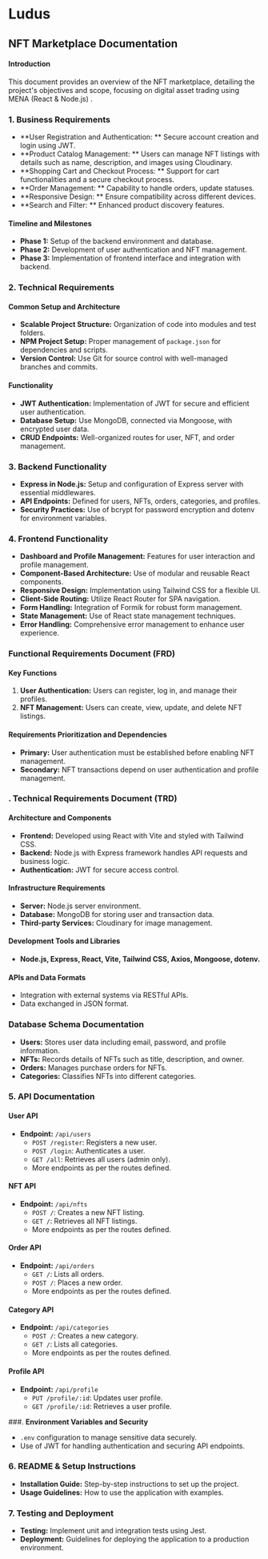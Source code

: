 # Ludus

## **NFT Marketplace Documentation**

#### Introduction

This document provides an overview of the NFT marketplace, detailing the project's objectives and scope, focusing on digital asset trading using MENA (React & Node.js) .

### **1. Business Requirements**

- **User Registration and Authentication: ** Secure account creation and login using JWT.
- **Product Catalog Management: ** Users can manage NFT listings with details such as name, description, and images using Cloudinary.
- **Shopping Cart and Checkout Process: ** Support for cart functionalities and a secure checkout process.
- **Order Management: ** Capability to handle orders, update statuses.
- **Responsive Design: ** Ensure compatibility across different devices.
- **Search and Filter: ** Enhanced product discovery features.

#### Timeline and Milestones

- **Phase 1:** Setup of the backend environment and database.
- **Phase 2:** Development of user authentication and NFT management.
- **Phase 3:** Implementation of frontend interface and integration with backend.

### **2. Technical Requirements**

#### **Common Setup and Architecture**

- **Scalable Project Structure:** Organization of code into modules and test folders.
- **NPM Project Setup:** Proper management of `package.json` for dependencies and scripts.
- **Version Control:** Use Git for source control with well-managed branches and commits.

#### **Functionality**

- **JWT Authentication:** Implementation of JWT for secure and efficient user authentication.
- **Database Setup:** Use MongoDB, connected via Mongoose, with encrypted user data.
- **CRUD Endpoints:** Well-organized routes for user, NFT, and order management.

### **3. Backend Functionality**

- **Express in Node.js:** Setup and configuration of Express server with essential middlewares.
- **API Endpoints:** Defined for users, NFTs, orders, categories, and profiles.
- **Security Practices:** Use of bcrypt for password encryption and dotenv for environment variables.

### **4. Frontend Functionality**

- **Dashboard and Profile Management:** Features for user interaction and profile management.
- **Component-Based Architecture:** Use of modular and reusable React components.
- **Responsive Design:** Implementation using Tailwind CSS for a flexible UI.
- **Client-Side Routing:** Utilize React Router for SPA navigation.
- **Form Handling:** Integration of Formik for robust form management.
- **State Management:** Use of React state management techniques.
- **Error Handling:** Comprehensive error management to enhance user experience.

### **Functional Requirements Document (FRD)**

#### Key Functions

1. **User Authentication:** Users can register, log in, and manage their profiles.
2. **NFT Management:** Users can create, view, update, and delete NFT listings.

#### Requirements Prioritization and Dependencies

- **Primary:** User authentication must be established before enabling NFT management.
- **Secondary:** NFT transactions depend on user authentication and profile management.

### . **Technical Requirements Document (TRD)**

#### Architecture and Components

- **Frontend:** Developed using React with Vite and styled with Tailwind CSS.
- **Backend:** Node.js with Express framework handles API requests and business logic.
- **Authentication:** JWT for secure access control.

#### Infrastructure Requirements

- **Server:** Node.js server environment.
- **Database:** MongoDB for storing user and transaction data.
- **Third-party Services:** Cloudinary for image management.

#### Development Tools and Libraries

- **Node.js, Express, React, Vite, Tailwind CSS, Axios, Mongoose, dotenv.**

#### APIs and Data Formats

- Integration with external systems via RESTful APIs.
- Data exchanged in JSON format.

### **Database Schema Documentation**

- **Users:** Stores user data including email, password, and profile information.
- **NFTs:** Records details of NFTs such as title, description, and owner.
- **Orders:** Manages purchase orders for NFTs.
- **Categories:** Classifies NFTs into different categories.

### 5. **API Documentation**

#### User API

- **Endpoint:** `/api/users`
  - `POST /register`: Registers a new user.
  - `POST /login`: Authenticates a user.
  - `GET /all`: Retrieves all users (admin only).
  - More endpoints as per the routes defined.

#### NFT API

- **Endpoint:** `/api/nfts`
  - `POST /`: Creates a new NFT listing.
  - `GET /`: Retrieves all NFT listings.
  - More endpoints as per the routes defined.

#### Order API

- **Endpoint:** `/api/orders`
  - `GET /`: Lists all orders.
  - `POST /`: Places a new order.
  - More endpoints as per the routes defined.

#### Category API

- **Endpoint:** `/api/categories`
  - `POST /`: Creates a new category.
  - `GET /`: Lists all categories.
  - More endpoints as per the routes defined.

#### Profile API

- **Endpoint:** `/api/profile`
  - `PUT /profile/:id`: Updates user profile.
  - `GET /profile/:id`: Retrieves a user profile.

###. **Environment Variables and Security**

- `.env` configuration to manage sensitive data securely.
- Use of JWT for handling authentication and securing API endpoints.

### **6. README & Setup Instructions**

- **Installation Guide:** Step-by-step instructions to set up the project.
- **Usage Guidelines:** How to use the application with examples.

### 7. **Testing and Deployment**

- **Testing:** Implement unit and integration tests using Jest.
- **Deployment:** Guidelines for deploying the application to a production environment.
